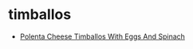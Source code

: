 # timballos

 * [Polenta Cheese Timballos With Eggs And Spinach](index/p/polenta-cheese-timballos-with-eggs-and-spinach-4553.json)
